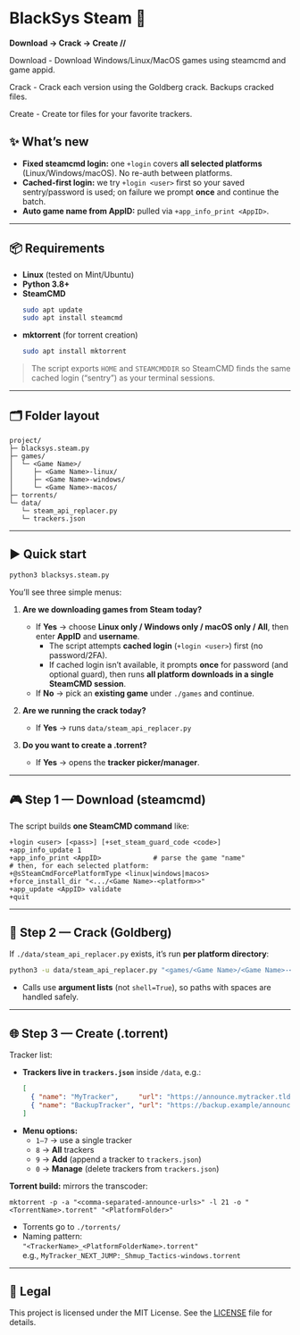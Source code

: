 # BlackSys Steam 🚀



**Download → Crack → Create //**

Download - Download Windows/Linux/MacOS games using steamcmd and game appid.

Crack - Crack each version using the Goldberg crack.  Backups cracked files.

Create - Create tor files for your favorite trackers.

## ✨ What’s new 
- **Fixed steamcmd login:** one `+login` covers **all selected platforms** (Linux/Windows/macOS). No re-auth between platforms.
- **Cached-first login:** we try `+login <user>` first so your saved sentry/password is used; on failure we prompt **once** and continue the batch.
- **Auto game name from AppID:** pulled via `+app_info_print <AppID>`.

---
## 📦 Requirements

- **Linux** (tested on Mint/Ubuntu)
- **Python 3.8+**
- **SteamCMD**
  ```bash
  sudo apt update
  sudo apt install steamcmd
  ```
- **mktorrent** (for torrent creation)
  ```bash
  sudo apt install mktorrent
  ```

> The script exports `HOME` and `STEAMCMDDIR` so SteamCMD finds the same cached login (“sentry”) as your terminal sessions.

---

## 🗂️ Folder layout

```
project/
├─ blacksys.steam.py
├─ games/
│  └─ <Game Name>/
│     ├─ <Game Name>-linux/
│     ├─ <Game Name>-windows/
│     └─ <Game Name>-macos/
├─ torrents/
└─ data/
   └─ steam_api_replacer.py  
   └─ trackers.json
```

---

## ▶️ Quick start

```bash
python3 blacksys.steam.py
```

You’ll see three simple menus:

1) **Are we downloading games from Steam today?**  
   - If **Yes** → choose **Linux only / Windows only / macOS only / All**, then enter **AppID** and **username**.  
     - The script attempts **cached login** (`+login <user>`) first (no password/2FA).  
     - If cached login isn’t available, it prompts **once** for password (and optional guard), then runs **all platform downloads in a single SteamCMD session**.
   - If **No** → pick an **existing game** under `./games` and continue.

2) **Are we running the crack today?**  
   - If **Yes** → runs `data/steam_api_replacer.py` 

3) **Do you want to create a .torrent?**  
   - If **Yes** → opens the **tracker picker/manager**.

---

## 🎮 Step 1 — Download (steamcmd) 

The script builds **one SteamCMD command** like:

```
+login <user> [<pass>] [+set_steam_guard_code <code>]
+app_info_update 1
+app_info_print <AppID>             # parse the game "name"
# then, for each selected platform:
+@sSteamCmdForcePlatformType <linux|windows|macos>
+force_install_dir "<.../<Game Name>-<platform>>"
+app_update <AppID> validate
+quit
```

---

## 🧩 Step 2 — Crack (Goldberg)

If `./data/steam_api_replacer.py` exists, it’s run **per platform directory**:

```bash
python3 -u data/steam_api_replacer.py "<games/<Game Name>/<Game Name>-<platform>"
```

- Calls use **argument lists** (not `shell=True`), so paths with spaces are handled safely.

---

## 🌐 Step 3 — Create (.torrent)

Tracker list:

- **Trackers live in `trackers.json`** inside  `/data`, e.g.:
  ```json
  [
    { "name": "MyTracker",     "url": "https://announce.mytracker.tld/announce" },
    { "name": "BackupTracker", "url": "https://backup.example/announce" }
  ]
  ```
- **Menu options:**
  - `1–7` → use a single tracker
  - `8` → **All** trackers
  - `9` → **Add** (append a tracker to `trackers.json`)
  - `0` → **Manage** (delete trackers from `trackers.json`)

**Torrent build:** mirrors the transcoder:

```
mktorrent -p -a "<comma-separated-announce-urls>" -l 21 -o "<TorrentName>.torrent" "<PlatformFolder>"
```

- Torrents go to `./torrents/`
- Naming pattern:  
  `"<TrackerName>_<PlatformFolderName>.torrent"`  
  e.g., `MyTracker_NEXT_JUMP:_Shmup_Tactics-windows.torrent`

---





## 📝 Legal

This project is licensed under the MIT License. See the [LICENSE](LICENSE) file for details.
